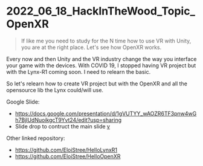 # 2022_06_18_HackInTheWood_Topic_OpenXR

> If like me you need to study for the N time how to use VR with Unity, you are at the right place. Let's see how OpenXR works.

Every now and then Unity and the VR industry change the way you interface your game with the devices. 
With COVID 19, I stopped having VR project but with the Lynx-R1 coming soon. I need to relearn the basic.

So let's relearn how to create VR project but with the OpenXR and all the opensource lib the Lynx could/will use.

Google Slide:
- https://docs.google.com/presentation/d/1gVUTYY_wAOZR6TF3pnw4wGh7BjlUdNuoikgcT9Yvt24/edit?usp=sharing
- Slide drop to contruct the main slide [v](https://docs.google.com/presentation/d/1fwGzOCaWWjLThRqQB6h6YEemq6csou14LidWxqCJPGI/edit#slide=id.g136300da733_0_18)

Other linked repository:
- https://github.com/EloiStree/HelloLynxR1
- https://github.com/EloiStree/HelloOpenXR
